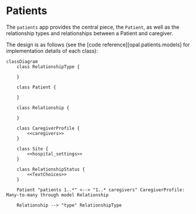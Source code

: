 <!--
SPDX-FileCopyrightText: Copyright (C) 2022 Opal Health Informatics Group at the Research Institute of the McGill University Health Centre <john.kildea@mcgill.ca>

SPDX-License-Identifier: AGPL-3.0-or-later
-->

# Patients

The `patients` app provides the central piece, the `Patient`, as well as the relationship types and relationships between a Patient and caregiver.

The design is as follows (see the [code reference][opal.patients.models] for implementation details of each class):

```mermaid
classDiagram
    class RelationshipType {

    }

    class Patient {

    }

    class Relationship {

    }

    class CaregiverProfile {
        <<caregivers>>
    }

    class Site {
        <<hospital_settings>>
    }

    class RelationshipStatus {
        <<TextChoices>>
    }

    Patient "patients 1..*" <--> "1..* caregivers" CaregiverProfile: Many-to-many through model Relationship

    Relationship --> "type" RelationshipType
```

